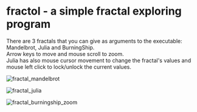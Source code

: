# fractol - a simple fractal exploring program

There are 3 fractals that you can give as arguments to the executable: Mandelbrot, Julia and BurningShip.\
Arrow keys to move and mouse scroll to zoom.\
Julia has also mouse cursor movement to change the fractal's values and mouse left click to lock/unlock the current values.

![fractal_mandelbrot](https://github.com/reneaho/fractol/assets/22603820/41f9c7e9-1fae-4414-b454-736e4281d72f)

![fractal_julia](https://github.com/reneaho/fractol/assets/22603820/966190f8-0a11-4e37-8bcd-752ba8c10f9e)

![fractal_burningship_zoom](https://github.com/reneaho/fractol/assets/22603820/eceb5566-51cf-4ca0-ba08-397f0cebe2fa)


